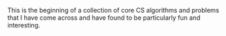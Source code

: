 This is the beginning of a collection of core CS algorithms and problems that I have come across and have found to be particularly fun and interesting.
